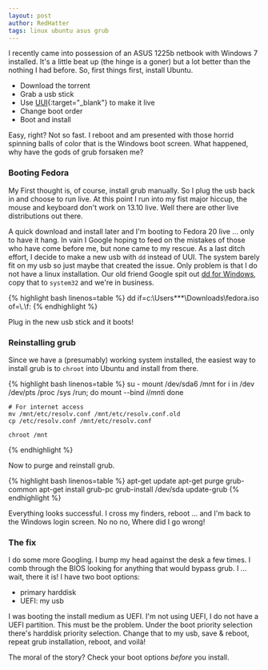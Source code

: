 ```yaml
---
layout: post
author: RedHatter
tags: linux ubuntu asus grub
---
```

I recently came into possession of an ASUS 1225b netbook with Windows 7 installed. It's a little beat up (the hinge is a goner) but a lot better than the nothing I had before. So, first things first, install Ubuntu.

- Download the torrent
- Grab a usb stick
- Use [UUI](http://www.pendrivelinux.com/universal-usb-installer-easy-as-1-2-3/){:target="_blank"} to make it live
- Change boot order
- Boot and install

Easy, right? Not so fast. I reboot and am presented with those horrid spinning balls of color that is the Windows boot screen. What happened, why have the gods of grub forsaken me?

### Booting Fedora
My First thought is, of course, install grub manually. So I plug the usb back in and choose to run live. At this point I run into my fist major hiccup, the mouse and keyboard don't work on 13.10 live. Well there are other live distributions out there.

A quick download and install later and I'm booting to Fedora 20 live ... only to have it hang. In vain I Google hoping to feed on the mistakes of those who have come before me, but none came to my rescue. As a last ditch effort, I decide to make a new usb with `dd` instead of UUI. The system barely fit on my usb so just maybe that created the issue. Only problem is that I do not have a linux installation. Our old friend Google spit out [dd for Windows](http://www.chrysocome.net/dd), copy that to `system32` and we're in business.

{% highlight bash linenos=table %}
    dd if=c:\Users\***\Downloads\fedora.iso of=\\.\f: 
{% endhighlight %}



    
Plug in the new usb stick and it boots!

### Reinstalling grub
Since we have a (presumably) working system installed, the easiest way to install grub is to `chroot` into Ubuntu and install from there.

{% highlight bash linenos=table %}
    su -
    mount /dev/sda6 /mnt
    for i in /dev /dev/pts /proc /sys /run; do
        mount --bind $i /mnt$i
    done
    
    # For internet access
    mv /mnt/etc/resolv.conf /mnt/etc/resolv.conf.old
    cp /etc/resolv.conf /mnt/etc/resolv.conf
    
    chroot /mnt
{% endhighlight %}

Now to purge and reinstall grub.

{% highlight bash linenos=table %}
    apt-get update
    apt-get purge grub-common
    apt-get install grub-pc
    grub-install /dev/sda
    update-grub
{% endhighlight %}
    
Everything looks successful. I cross my finders, reboot ... and I'm back to the Windows login screen. No no no, Where did I go wrong!

### The fix
I do some more Googling. I bump my head against the desk a few times. I comb through the BIOS looking for anything that would bypass grub. I ... wait, there it is! I have two boot options:

- primary harddisk 
- UEFI: my usb

I was booting the install medium as UEFI. I'm not using UEFI, I do not have a UEFI partition. This must be the problem. Under the boot priority selection there's harddisk priority selection. Change that to my usb, save & reboot, repeat grub installation, reboot, and voilà!

The moral of the story? Check your boot options *before* you install.
    
    
    